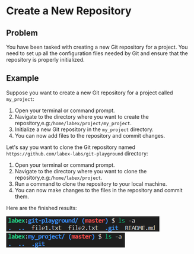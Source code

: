 # Create a New Repository

## Problem
  
You have been tasked with creating a new Git repository for a project. You need to set up all the configuration files needed by Git and ensure that the repository is properly initialized.

## Example

Suppose you want to create a new Git repository for a project called `my_project`:

1. Open your terminal or command prompt.
2. Navigate to the directory where you want to create the repository,e.g:`/home/labex/project/my_project`.
3. Initialize a new Git repository in the `my_project` directory.
4. You can now add files to the repository and commit changes.

Let's say you want to clone the Git repository named `https://github.com/labex-labs/git-playground` directory:

1. Open your terminal or command prompt.
2. Navigate to the directory where you want to clone the repository,e.g:`/home/labex/project`.
3. Run a command to clone the repository to your local machine.
4. You can now make changes to the files in the repository and commit them.

Here are the finished results:

![<result>](assets/challenge-create-repo-step1-1.png)
![<result>](assets/challenge-create-repo-step1-2.png)




